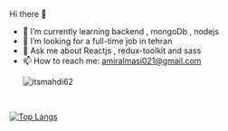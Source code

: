 Hi there 👋

- 🌱 I’m currently learning backend , mongoDb , nodejs
- 🤔 I’m looking for  a full-time job in tehran
- 💬 Ask me about Reactjs , redux-toolkit and sass
- 📫 How to reach me: amiralmasi021@gmail.com
      <p align="left"> <img src="https://komarev.com/ghpvc/?username=itsmahdi62&label=Profile%20views&color=0e75b6&style=flat" alt="itsmahdi62" /> </p>

 <br>





[![Top Langs](https://github-readme-stats.vercel.app/api/top-langs/?username=itsmahdi62&layout=donut)](https://github.com/itsmahdi62/github-readme-stats)

